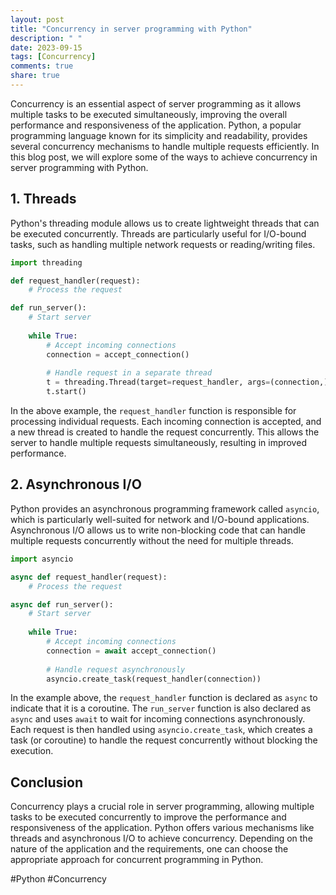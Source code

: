 ```yaml
---
layout: post
title: "Concurrency in server programming with Python"
description: " "
date: 2023-09-15
tags: [Concurrency]
comments: true
share: true
---
```


Concurrency is an essential aspect of server programming as it allows multiple tasks to be executed simultaneously, improving the overall performance and responsiveness of the application. Python, a popular programming language known for its simplicity and readability, provides several concurrency mechanisms to handle multiple requests efficiently. In this blog post, we will explore some of the ways to achieve concurrency in server programming with Python.

## 1. Threads

Python's threading module allows us to create lightweight threads that can be executed concurrently. Threads are particularly useful for I/O-bound tasks, such as handling multiple network requests or reading/writing files. 

```python
import threading

def request_handler(request):
    # Process the request

def run_server():
    # Start server
    
    while True:
        # Accept incoming connections
        connection = accept_connection()
        
        # Handle request in a separate thread
        t = threading.Thread(target=request_handler, args=(connection,))
        t.start()
```

In the above example, the `request_handler` function is responsible for processing individual requests. Each incoming connection is accepted, and a new thread is created to handle the request concurrently. This allows the server to handle multiple requests simultaneously, resulting in improved performance.

## 2. Asynchronous I/O

Python provides an asynchronous programming framework called `asyncio`, which is particularly well-suited for network and I/O-bound applications. Asynchronous I/O allows us to write non-blocking code that can handle multiple requests concurrently without the need for multiple threads.

```python
import asyncio

async def request_handler(request):
    # Process the request

async def run_server():
    # Start server
    
    while True:
        # Accept incoming connections
        connection = await accept_connection()
        
        # Handle request asynchronously
        asyncio.create_task(request_handler(connection))
```

In the example above, the `request_handler` function is declared as `async` to indicate that it is a coroutine. The `run_server` function is also declared as `async` and uses `await` to wait for incoming connections asynchronously. Each request is then handled using `asyncio.create_task`, which creates a task (or coroutine) to handle the request concurrently without blocking the execution.

## Conclusion

Concurrency plays a crucial role in server programming, allowing multiple tasks to be executed concurrently to improve the performance and responsiveness of the application. Python offers various mechanisms like threads and asynchronous I/O to achieve concurrency. Depending on the nature of the application and the requirements, one can choose the appropriate approach for concurrent programming in Python.

#Python #Concurrency